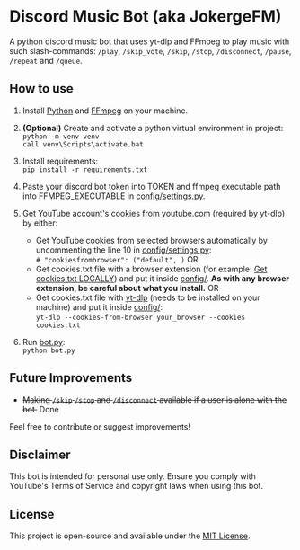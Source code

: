 # Discord Music Bot (aka JokergeFM)

A python discord music bot that uses yt-dlp and FFmpeg to play music with such slash-commands: `/play`, `/skip_vote`, `/skip`, `/stop`, `/disconnect`, `/pause`, `/repeat` and `/queue`.

## How to use

1. Install [Python](https://www.python.org/downloads/) and [FFmpeg](https://www.ffmpeg.org/download.html) on your machine.

2. **(Optional)** Create and activate a python virtual environment in project:  
   `python -m venv venv`  
   `call venv\Scripts\activate.bat`

3. Install requirements:  
`pip install -r requirements.txt`

4. Paste your discord bot token into TOKEN and ffmpeg executable path into FFMPEG_EXECUTABLE in [config/settings.py](config\settings.py).

5. Get YouTube account's cookies from youtube.com (required by yt-dlp) by either:
   - Get YouTube cookies from selected browsers automatically by uncommenting the line 10 in [config/settings.py](config/settings.py):  
   `# "cookiesfrombrowser": ("default", )`
   OR
   - Get cookies.txt file with a browser extension (for example: [Get cookies.txt LOCALLY](https://chrome.google.com/webstore/detail/get-cookiestxt-locally/cclelndahbckbenkjhflpdbgdldlbecc)) and put it inside [config/](config). **As with any browser extension, be careful about what you install.**
   OR
   - Get cookies.txt file with [yt-dlp](https://github.com/yt-dlp/yt-dlp) (needs to be installed on your machine) and put it inside [config/](config):  
   `yt-dlp --cookies-from-browser your_browser --cookies cookies.txt`

6. Run [bot.py](bot.py):  
   `python bot.py`

## Future Improvements

- ~~Making `/skip` `/stop` and `/disconnect` available if a user is alone with the bot.~~ Done

Feel free to contribute or suggest improvements!

## Disclaimer

This bot is intended for personal use only. Ensure you comply with YouTube's Terms of Service and copyright laws when using this bot.

## License

This project is open-source and available under the [MIT License](LICENSE).